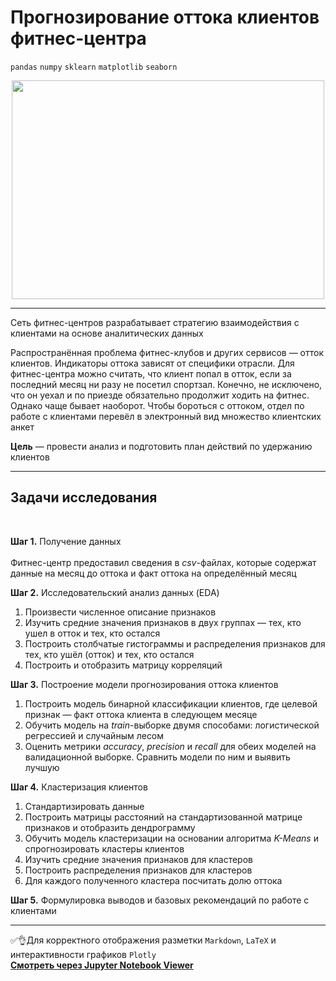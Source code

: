 # Прогнозирование оттока клиентов фитнес-центра

`pandas`  `numpy`  `sklearn`  `matplotlib`  `seaborn`

<p align='center'>
  <img src='https://riseapps.co/wp-content/uploads/2020/10/Cover-1024x768.png' width=500 height=350 />
</p>

---

Сеть фитнес-центров разрабатывает стратегию взаимодействия с клиентами на основе аналитических данных

Распространённая проблема фитнес-клубов и других сервисов — отток клиентов. Индикаторы оттока зависят от специфики отрасли. Для фитнес-центра можно считать, что клиент попал в отток, если за последний месяц ни разу не посетил спортзал. Конечно, не исключено, что он уехал и по приезде обязательно продолжит ходить на фитнес. Однако чаще бывает наоборот. Чтобы бороться с оттоком, отдел по работе с клиентами перевёл в электронный вид множество клиентских анкет 

**Цель** — провести анализ и подготовить план действий по удержанию клиентов

---

## Задачи исследования

<br/>

**Шаг 1.** Получение данных <br/> <br/> 
Фитнес-центр предоставил сведения в *csv*-файлах, которые содержат данные на месяц до оттока и факт оттока на определённый месяц

**Шаг 2.** Исследовательский анализ данных (EDA)
1. Произвести численное описание признаков
2. Изучить средние значения признаков в двух группах — тех, кто ушел в отток и тех, кто остался
3. Построить столбчатые гистограммы и распределения признаков для тех, кто ушёл (отток) и тех, кто остался
4. Построить и отобразить матрицу корреляций

**Шаг 3.** Построение модели прогнозирования оттока клиентов
1. Построить модель бинарной классификации клиентов, где целевой признак — факт оттока клиента в следующем месяце
2. Обучить модель на *train*-выборке двумя способами: логистической регрессией и случайным лесом
3. Оценить метрики *accuracy*, *precision* и *recall* для обеих моделей на валидационной выборке. Сравнить модели по ним и выявить лучшую

**Шаг 4.** Кластеризация клиентов
1. Стандартизировать данные
2. Построить матрицы расстояний на стандартизованной матрице признаков и отобразить дендрограмму
3. Обучить модель кластеризации на основании алгоритма *K-Means* и спрогнозировать кластеры клиентов
4. Изучить средние значения признаков для кластеров
5. Построить распределения признаков для кластеров
6. Для каждого полученного кластера посчитать долю оттока

**Шаг 5.** Формулировка выводов и базовых рекомендаций по работе с клиентами

---

:white_check_mark::ok_hand:Для корректного отображения разметки `Markdown`, `LaTeX` и интерактивности графиков `Plotly` </br>
**[Cмотреть через Jupyter Notebook Viewer](https://nbviewer.org/github/NikitaGirya/YaP_DA_2021/blob/main/11_predicting_customer_churn/Girya_predicting_customer_churn.ipynb)**
